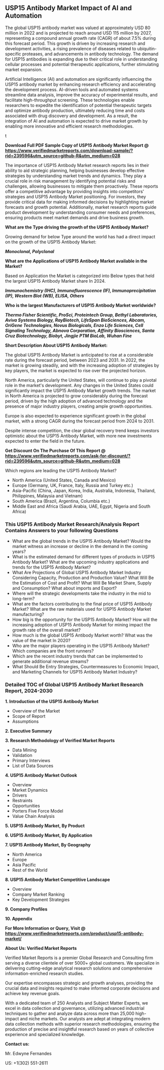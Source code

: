 <h2>USP15 Antibody Market Impact of AI and Automation</h2><p>The global USP15 antibody market was valued at approximately USD 80 million in 2022 and is projected to reach around USD 115 million by 2027, representing a compound annual growth rate (CAGR) of about 7.5% during this forecast period. This growth is driven by increasing research and development activities, a rising prevalence of diseases related to ubiquitin-specific proteases, and advancements in antibody technology. The demand for USP15 antibodies is expanding due to their critical role in understanding cellular processes and potential therapeutic applications, further stimulating market expansion.</p><p>Artificial Intelligence (AI) and automation are significantly influencing the USP15 antibody market by enhancing research efficiency and accelerating the development process. AI-driven tools and automated systems streamline data analysis, improve the accuracy of experimental results, and facilitate high-throughput screening. These technologies enable researchers to expedite the identification of potential therapeutic targets and optimize antibody production, ultimately reducing time and costs associated with drug discovery and development. As a result, the integration of AI and automation is expected to drive market growth by enabling more innovative and efficient research methodologies.</p>t</p><p id="" class=""><strong>Download Full PDF Sample Copy of USP15 Antibody Market Report @ <a href="https://www.verifiedmarketreports.com/download-sample/?rid=239596&utm_source=github-R&utm_medium=028" target="_blank">https://www.verifiedmarketreports.com/download-sample/?rid=239596&utm_source=github-R&utm_medium=028</a></strong></p><p>The importance of&nbsp;USP15 Antibody Market research reports lies in their ability to aid strategic planning, helping businesses develop effective strategies by understanding market trends and dynamics. They play a crucial role in risk management by identifying potential risks and challenges, allowing businesses to mitigate them proactively. These reports offer a competitive advantage by providing insights into competitors' strategies and USP15 Antibody Market positioning. For investors, they provide critical data for making informed decisions by highlighting market forecasts and growth potential. Additionally, market research reports guide product development by understanding consumer needs and preferences, ensuring products meet market demands and drive business growth.</p><p><strong>What are the&nbsp;Type driving the growth of the USP15 Antibody Market?</strong></p><p id="" class="">Growing demand for below Type around the world has had a direct impact on the growth of the USP15 Antibody Market:</p><em><strong>Monoclonal, Polyclonal</strong></em></p><strong>What are the&nbsp;Applications&nbsp;of USP15 Antibody Market available in the Market?</strong></p><p id="" class="">Based on Application the Market is categorized into Below types that held the largest USP15 Antibody Market share In 2024.</p><em><strong>Immunochemistry (IHC), Immunofluorescence (IF), Immunoprecipitation (IP), Western Blot (WB), ELISA, Others</strong></em></p><strong>Who is the largest Manufacturers of USP15 Antibody Market worldwide?</strong></p><p><em><strong>Thermo Fisher Scientific, ProSci, Proteintech Group, Bethyl Laboratories, Aviva Systems Biology, RayBiotech, LifeSpan BioSciences, Abcam, OriGene Technologies, Novus Biologicals, Enzo Life Sciences, Cell Signaling Technology, Abnova Corporation, Affinity Biosciences, Santa Cruz Biotechnology, Biobyt, Jingjie PTM BioLab, Wuhan Fine</strong></em></p><p id="" class=""><strong>Short Description About USP15 Antibody Market:</strong></p><p>The global USP15 Antibody Market is anticipated to rise at a considerable rate during the forecast period, between 2023 and 2031. In 2022, the market is growing steadily, and with the increasing adoption of strategies by key players, the market is expected to rise over the projected horizon.</p><p>North America, particularly the United States, will continue to play a pivotal role in the market's development. Any changes in the United States could significantly impact the USP15 Antibody Market growth trends. The market in North America is projected to grow considerably during the forecast period, driven by the high adoption of advanced technology and the presence of major industry players, creating ample growth opportunities.</p><p>Europe is also expected to experience significant growth in the global market, with a strong CAGR during the forecast period from 2024 to 2031.</p><p>Despite intense competition, the clear global recovery trend keeps investors optimistic about the USP15 Antibody Market, with more new investments expected to enter the field in the future.</p><p id="" class=""><strong>Get Discount On The Purchase Of This Report @ <a href="https://www.verifiedmarketreports.com/ask-for-discount/?rid=239596&utm_source=github-R&utm_medium=028" target="_blank">https://www.verifiedmarketreports.com/ask-for-discount/?rid=239596&utm_source=github-R&utm_medium=028</a></strong></p>Which regions are leading the USP15 Antibody Market?</p><ul><li>North America (United States, Canada and Mexico)</li><li>Europe (Germany, UK, France, Italy, Russia and Turkey etc.)</li><li>Asia-Pacific (China, Japan, Korea, India, Australia, Indonesia, Thailand, Philippines, Malaysia and Vietnam)</li><li>South America (Brazil, Argentina, Columbia etc.)</li><li>Middle East and Africa (Saudi Arabia, UAE, Egypt, Nigeria and South Africa)</li></ul><h3 id="" class="">This USP15 Antibody Market Research/Analysis Report Contains Answers to your following Questions</h3><ul><li>What are the global trends in the USP15 Antibody Market? Would the market witness an increase or decline in the demand in the coming years?</li><li>What is the estimated demand for different types of products in USP15 Antibody Market? What are the upcoming industry applications and trends for the USP15 Antibody Market?</li><li>What Are Projections of Global USP15 Antibody Market Industry Considering Capacity, Production and Production Value? What Will Be the Estimation of Cost and Profit? What Will Be Market Share, Supply and Consumption? What about imports and Export?</li><li>Where will the strategic developments take the industry in the mid to long-term?</li><li>What are the factors contributing to the final price of USP15 Antibody Market? What are the raw materials used for USP15 Antibody Market manufacturing?</li><li>How big is the opportunity for the USP15 Antibody Market? How will the increasing adoption of USP15 Antibody Market for mining impact the growth rate of the overall market?</li><li>How much is the global USP15 Antibody Market worth? What was the value of the market In 2020?</li><li>Who are the major players operating in the USP15 Antibody Market? Which companies are the front runners?</li><li>Which are the recent industry trends that can be implemented to generate additional revenue streams?</li><li>What Should Be Entry Strategies, Countermeasures to Economic Impact, and Marketing Channels for USP15 Antibody Market Industry?</li></ul><h3 id="" class="">Detailed TOC of Global USP15 Antibody Market Research Report, 2024-2030</h3><p id="" class=""><strong>1. Introduction of the USP15 Antibody Market</strong></p><ul><li>Overview of the Market</li><li>Scope of Report</li><li>Assumptions</li></ul><p id="" class=""><strong>2. Executive Summary</strong></p><p id="" class=""><strong>3. Research Methodology of Verified Market Reports</strong></p><ul><li>Data Mining</li><li>Validation</li><li>Primary Interviews</li><li>List of Data Sources</li></ul><p id="" class=""><strong>4. USP15 Antibody Market Outlook</strong></p><ul><li>Overview</li><li>Market Dynamics</li><li>Drivers</li><li>Restraints</li><li>Opportunities</li><li>Porters Five Force Model</li><li>Value Chain Analysis</li></ul><p id="" class=""><strong>5. USP15 Antibody Market, By Product</strong></p><p id="" class=""><strong>6. USP15 Antibody Market, By Application</strong></p><p id="" class=""><strong>7. USP15 Antibody Market, By Geography</strong></p><ul><li>North America</li><li>Europe</li><li>Asia Pacific</li><li>Rest of the World</li></ul><p id="" class=""><strong>8. USP15 Antibody Market Competitive Landscape</strong></p><ul><li>Overview</li><li>Company Market Ranking</li><li>Key Development Strategies</li></ul><p id="" class=""><strong>9. Company Profiles</strong></p><p id="" class=""><strong>10. Appendix</strong></p><p id="" class=""><strong>For More Information or Query, Visit @ <a href="https://www.verifiedmarketreports.com/product/usp15-antibody-market/" target="_blank">https://www.verifiedmarketreports.com/product/usp15-antibody-market/</a></strong></p><p id="" class=""><strong>About Us: Verified Market Reports</strong></p><p id="" class="">Verified Market Reports is a premier Global Research and Consulting firm serving a diverse clientele of over 5000+ global customers. We specialize in delivering cutting-edge analytical research solutions and comprehensive information-enriched research studies.</p><p id="" class="">Our expertise encompasses strategic and growth analyses, providing the crucial data and insights required to make informed corporate decisions and achieve key revenue goals.</p><p id="" class="">With a dedicated team of 250 Analysts and Subject Matter Experts, we excel in data collection and governance, utilizing advanced industrial techniques to gather and analyze data across more than 25,000 high-impact and niche markets. Our analysts are adept at integrating modern data collection methods with superior research methodologies, ensuring the production of precise and insightful research based on years of collective experience and specialized knowledge.</p><p id="" class=""><strong>Contact us:</strong></p><p id="" class="">Mr. Edwyne Fernandes</p><p id="" class="">US: +1(302) 551-2611</p>